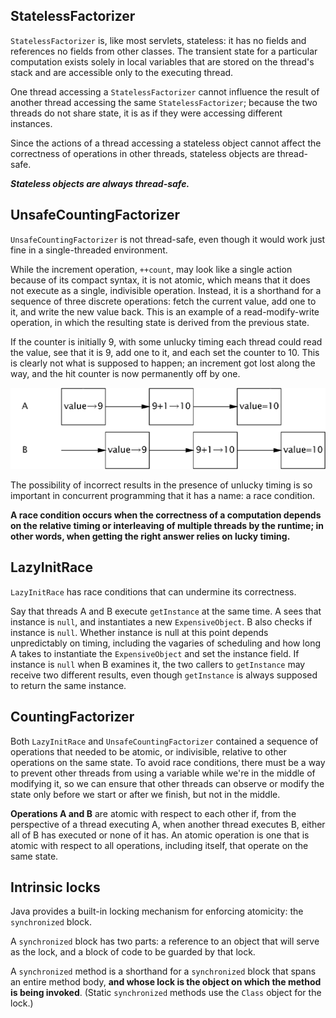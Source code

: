 ## StatelessFactorizer

`StatelessFactorizer` is, like most servlets, stateless: it has no fields and references no fields from other classes. The transient state for a particular computation exists solely in local variables that are stored on the thread's stack and are accessible only to the executing thread. 

One thread accessing a `StatelessFactorizer` cannot influence the result of another thread accessing the same `StatelessFactorizer`; because the two threads do not share state, it is as if they were accessing different instances. 

Since the actions of a thread accessing a stateless object cannot affect the correctness of operations in other threads, stateless objects are thread-safe.

***Stateless objects are always thread-safe.***

## UnsafeCountingFactorizer

`UnsafeCountingFactorizer` is not thread-safe, even though it would work just fine in a single-threaded environment.

While the increment operation, `++count`, may look like a single action because of its compact syntax, it is not atomic, which means that it does not execute as a single, indivisible operation. Instead, it is a shorthand for a sequence of three discrete operations: fetch the current value, add one to it, and write the new value back. This is an example of a read-modify-write operation, in which the resulting state is derived from the previous state.

If the counter is initially 9, with some unlucky timing each thread could read the value, see that it is 9, add one to it, and each set the counter to 10. This is clearly not what is supposed to happen; an increment got lost along the way, and the hit counter is now permanently off by one.

![UnsafeCountingFactorizer](../../../../../images/figure-1-1.gif)

The possibility of incorrect results in the presence of unlucky timing is so important in concurrent programming that it has a name: a race condition.

**A race condition occurs when the correctness of a computation depends on the relative timing or interleaving of multiple threads by the runtime; in other words, when getting the right answer relies on lucky timing.**

## LazyInitRace
`LazyInitRace` has race conditions that can undermine its correctness. 

Say that threads A and B execute `getInstance` at the same time. A sees that instance is `null`, and instantiates a new `ExpensiveObject`. B also checks if instance is `null`. Whether instance is null at this point depends unpredictably on timing, including the vagaries of scheduling and how long A takes to instantiate the `ExpensiveObject` and set the instance field. If instance is `null` when B examines it, the two callers to `getInstance` may receive two different results, even though `getInstance` is always supposed to return the same instance.

## CountingFactorizer

Both `LazyInitRace` and `UnsafeCountingFactorizer` contained a sequence of operations that needed to be atomic, or indivisible, relative to other operations on the same state. To avoid race conditions, there must be a way to prevent other threads from using a variable while we're in the middle of modifying it, so we can ensure that other threads can observe or modify the state only before we start or after we finish, but not in the middle.

**Operations A and B** are atomic with respect to each other if, from the perspective of a thread executing A, when another thread executes B, either all of B has executed or none of it has. An atomic operation is one that is atomic with respect to all operations, including itself, that operate on the same state.

## Intrinsic locks
Java provides a built-in locking mechanism for enforcing atomicity: the `synchronized` block.

A `synchronized` block has two parts: a reference to an object that will serve as the lock, and a block of code to be guarded by that lock. 

A `synchronized` method is a shorthand for a `synchronized` block that spans an entire method body, **and whose lock is the object on which the method is being invoked**. (Static `synchronized` methods use the `Class` object for the lock.)